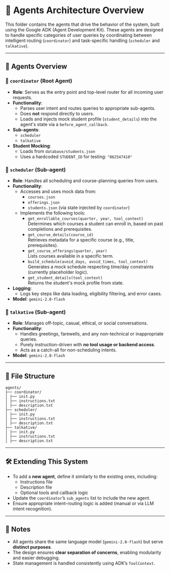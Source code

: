 # 🤖 Agents Architecture Overview

This folder contains the agents that drive the behavior of the system, built using the Google ADK (Agent Development Kit). These agents are designed to handle specific categories of user queries by coordinating between intelligent routing (`coordinator`) and task-specific handling (`scheduler` and `talkative`).

---

## 🧠 Agents Overview

### 🔸 `coordinator` (Root Agent)

- **Role**: Serves as the entry point and top-level router for all incoming user requests.
- **Functionality**:
  - Parses user intent and routes queries to appropriate sub-agents.
  - Does **not** respond directly to users.
  - Loads and injects mock student profile (`student_details`) into the agent's state via a `before_agent_callback`.
- **Sub-agents**:
  - `scheduler`
  - `talkative`
- **Student Mocking**:
  - Loads from `database/students.json`
  - Uses a hardcoded `STUDENT_ID` for testing: `"862547410"`

### 🔹 `scheduler` (Sub-agent)

- **Role**: Handles all scheduling and course-planning queries from users.
- **Functionality**:
  - Accesses and uses mock data from:
    - `courses.json`
    - `offerings.json`
    - `students.json` (via state injected by `coordinator`)
  - Implements the following tools:
    - `get_enrollable_courses(quarter, year, tool_context)`  
      Determines which courses a student can enroll in, based on past completions and prerequisites.
    - `get_course_details(course_id)`  
      Retrieves metadata for a specific course (e.g., title, prerequisites).
    - `get_course_offerings(quarter, year)`  
      Lists courses available in a specific term.
    - `build_schedule(avoid_days, avoid_times, tool_context)`  
      Generates a mock schedule respecting time/day constraints (currently placeholder logic).
    - `get_student_details(tool_context)`  
      Returns the student's mock profile from state.
- **Logging**:
  - Logs key steps like data loading, eligibility filtering, and error cases.
- **Model**: `gemini-2.0-flash`

### 🔹 `talkative` (Sub-agent)

- **Role**: Manages off-topic, casual, ethical, or social conversations.
- **Functionality**:
  - Handles greetings, farewells, and any non-technical or inappropriate queries.
  - Purely instruction-driven with **no tool usage or backend access**.
  - Acts as a catch-all for non-scheduling intents.
- **Model**: `gemini-2.0-flash`

---

## 📁 File Structure

```
agents/
├── coordinator/
│ ├── init.py
│ ├── instructions.txt
│ ├── description.txt
├── scheduler/
│ ├── init.py
│ ├── instructions.txt
│ ├── description.txt
├── talkative/
│ ├── init.py
│ ├── instructions.txt
│ ├── description.txt
```

---

## 🛠️ Extending This System

- To add a **new agent**, define it similarly to the existing ones, including:
  - Instructions file
  - Description file
  - Optional tools and callback logic
- Update the `coordinator`’s `sub_agents` list to include the new agent.
- Ensure appropriate intent-routing logic is added (manual or via LLM intent recognition).

---

## 📌 Notes

- All agents share the same language model (`gemini-2.0-flash`) but serve **distinct purposes**.
- The design ensures **clear separation of concerns**, enabling modularity and easier debugging.
- State management is handled consistently using ADK’s `ToolContext`.